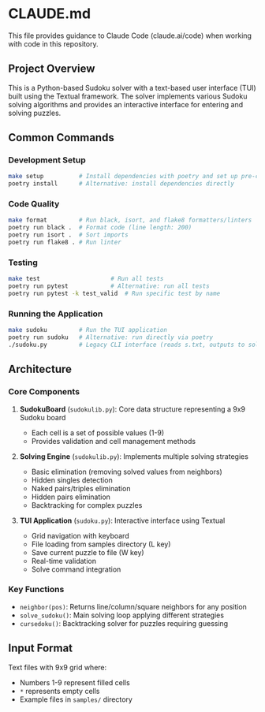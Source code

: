 # CLAUDE.md

This file provides guidance to Claude Code (claude.ai/code) when working with code in this repository.

## Project Overview

This is a Python-based Sudoku solver with a text-based user interface (TUI) built using the Textual framework. The solver implements various Sudoku solving algorithms and provides an interactive interface for entering and solving puzzles.

## Common Commands

### Development Setup
```bash
make setup          # Install dependencies with poetry and set up pre-commit hooks
poetry install      # Alternative: install dependencies directly
```

### Code Quality
```bash
make format         # Run black, isort, and flake8 formatters/linters
poetry run black .  # Format code (line length: 200)
poetry run isort .  # Sort imports
poetry run flake8 . # Run linter
```

### Testing
```bash
make test                    # Run all tests
poetry run pytest            # Alternative: run all tests
poetry run pytest -k test_valid  # Run specific test by name
```

### Running the Application
```bash
make sudoku         # Run the TUI application
poetry run sudoku   # Alternative: run directly via poetry
./sudoku.py         # Legacy CLI interface (reads s.txt, outputs to sol.txt)
```

## Architecture

### Core Components

1. **SudokuBoard** (`sudokulib.py`): Core data structure representing a 9x9 Sudoku board
   - Each cell is a set of possible values (1-9)
   - Provides validation and cell management methods

2. **Solving Engine** (`sudokulib.py`): Implements multiple solving strategies
   - Basic elimination (removing solved values from neighbors)
   - Hidden singles detection
   - Naked pairs/triples elimination
   - Hidden pairs elimination
   - Backtracking for complex puzzles

3. **TUI Application** (`sudoku.py`): Interactive interface using Textual
   - Grid navigation with keyboard
   - File loading from samples directory (L key)
   - Save current puzzle to file (W key)
   - Real-time validation
   - Solve command integration

### Key Functions
- `neighbor(pos)`: Returns line/column/square neighbors for any position
- `solve_sudoku()`: Main solving loop applying different strategies
- `cursedoku()`: Backtracking solver for puzzles requiring guessing

## Input Format

Text files with 9x9 grid where:
- Numbers 1-9 represent filled cells
- `*` represents empty cells
- Example files in `samples/` directory